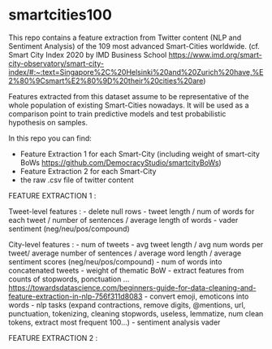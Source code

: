 # smartcities100
This repo contains a feature extraction from Twitter content (NLP and Sentiment Analysis) of the 109 most advanced Smart-Cities worldwide. (cf. Smart City Index 2020 by IMD Business School https://www.imd.org/smart-city-observatory/smart-city-index/#:~:text=Singapore%2C%20Helsinki%20and%20Zurich%20have,%E2%80%9Csmart%E2%80%9D%20their%20cities%20are) 

Features extracted from this dataset assume to be representative of the whole population of existing Smart-Cities nowadays. It will be used as a comparison point to train predictive models and test probabilistic hypothesis on samples.  

In this repo you can find:
- Feature Extraction 1 for each Smart-City (including weight of smart-city BoWs https://github.com/DemocracyStudio/smartcityBoWs) 
- Feature Extraction 2 for each Smart-City
- the raw .csv file of twitter content

FEATURE EXTRACTION 1 :

Tweet-level features : 
    - delete null rows
    - tweet length / num of words for each tweet / number of sentences / average length of words
    - vader sentiment (neg/neu/pos/compound)

City-level features :
    - num of tweets
    - avg tweet length / avg num words per tweet/ average number of sentences / average word length / average sentiment scores (neg/neu/pos/compound) 
    - num of words into concatenated tweets
    - weight of thematic BoW
    - extract features from counts of stopwords, ponctuation ... https://towardsdatascience.com/beginners-guide-for-data-cleaning-and-feature-extraction-in-nlp-756f311d8083
    - convert emoji, emoticons into words
    - nlp tasks (expand contractions, remove digits, @mentions, url, punctuation, tokenizing, cleaning stopwords, useless, lemmatize, num clean tokens, extract most frequent 100...) 
    - sentiment analysis vader

FEATURE EXTRACTION 2 :

